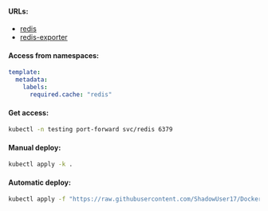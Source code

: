 #### URLs:
- [redis](https://hub.docker.com/r/bitnami/redis)
- [redis-exporter](https://hub.docker.com/r/bitnami/redis-exporter)

#### Access from namespaces:
```yaml
template:
  metadata:
    labels:
      required.cache: "redis"
```

#### Get access:
```bash
kubectl -n testing port-forward svc/redis 6379
```

#### Manual deploy:
```bash
kubectl apply -k .
```

#### Automatic deploy:
```bash
kubectl apply -f "https://raw.githubusercontent.com/ShadowUser17/DockerTemplates/master/K8S/redis/fluxcd-deploy.yml"
```
